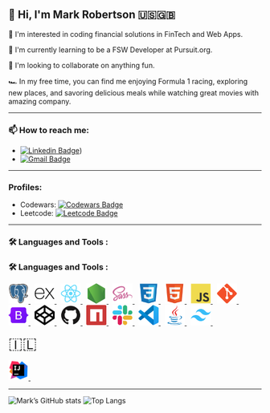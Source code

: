 
## 👋 Hi, I'm Mark Robertson 🇺🇸🇬🇧

👀 I'm interested in coding financial solutions in FinTech and Web Apps.

🌱 I'm currently learning to be a FSW Developer at Pursuit.org.

💞️ I'm looking to collaborate on anything fun.

🏎️ In my free time, you can find me enjoying Formula 1 racing, exploring new places, and savoring delicious meals while watching great movies with amazing company.

---
### 📫 How to reach me:

- [![Linkedin Badge](https://img.shields.io/badge/-LinkedIn-blue?style=flat&logo=Linkedin&logoColor=white)](https://www.linkedin.com/in/mark-robertson-ny-uk/))
- [![Gmail Badge](https://img.shields.io/badge/-Gmail-red?style=flat&logo=Gmail&logoColor=white)](mailto:MarkRobertson67@gmail.com)


<!-- - Email: [markrobertson67@gmail.com](mailto:markrobertson67@gmail.com)
- LinkedIn: [www.linkedin.com/in/mark-robertson-NY-UK](https://www.linkedin.com/in/mark-robertson-NY-UK) -->

---
### Profiles:

- Codewars: [![Codewars Badge](https://www.codewars.com/users/Goldsuccess167/badges/small)](https://www.codewars.com/users/Goldsuccess167)
- Leetcode: <a href="https://leetcode.com/Goldsuccess167/"><img src="https://assets.leetcode.com/static_assets/public/webpack_bundles/images/logo-dark.e99485d9b.svg" width="100" alt="Leetcode Badge"></a>


<!-- - Codewars: [![Codewars Badge](https://www.codewars.com/users/Goldsuccess167/badges/large)](https://www.codewars.com/users/Goldsuccess167)
- Leetcode: [![Leetcode Badge](https://assets.leetcode.com/static_assets/public/webpack_bundles/images/logo-dark.e99485d9b.svg)](https://leetcode.com/Goldsuccess167/) -->

---
### :hammer_and_wrench: Languages and Tools :

### :hammer_and_wrench: Languages and Tools :

<div align="left">

  <!-- PostgreSQL -->
  <a href="https://www.postgresql.org/" target="_blank" rel="noopener noreferrer">
    <img
      src="https://raw.githubusercontent.com/devicons/devicon/master/icons/postgresql/postgresql-original.svg"
      alt="PostgreSQL" title="PostgreSQL"
      width="40" height="40"
    />
  </a>&nbsp;

  <!-- Express.js -->
  <a href="https://expressjs.com/" target="_blank" rel="noopener noreferrer">
    <img
      src="https://raw.githubusercontent.com/devicons/devicon/master/icons/express/express-original.svg"
      alt="Express.js" title="Express.js"
      width="40" height="40"
    />
  </a>&nbsp;

  <!-- React -->
  <a href="https://reactjs.org/" target="_blank" rel="noopener noreferrer">
    <img
      src="https://raw.githubusercontent.com/devicons/devicon/master/icons/react/react-original.svg"
      alt="React" title="React"
      width="40" height="40"
    />
  </a>&nbsp;

  <!-- Node.js -->
  <a href="https://nodejs.org/" target="_blank" rel="noopener noreferrer">
    <img
      src="https://raw.githubusercontent.com/devicons/devicon/master/icons/nodejs/nodejs-original.svg"
      alt="Node.js" title="Node.js"
      width="40" height="40"
    />
  </a>&nbsp;

  <!-- Sass -->
  <a href="https://sass-lang.com/" target="_blank" rel="noopener noreferrer">
    <img
      src="https://raw.githubusercontent.com/devicons/devicon/master/icons/sass/sass-original.svg"
      alt="Sass" title="Sass"
      width="40" height="40"
    />
  </a>&nbsp;

  <!-- CSS3 -->
  <a href="https://developer.mozilla.org/docs/Web/CSS" target="_blank" rel="noopener noreferrer">
    <img
      src="https://raw.githubusercontent.com/devicons/devicon/master/icons/css3/css3-original.svg"
      alt="CSS3" title="CSS3"
      width="40" height="40"
    />
  </a>&nbsp;

  <!-- HTML5 -->
  <a href="https://developer.mozilla.org/docs/Web/HTML" target="_blank" rel="noopener noreferrer">
    <img
      src="https://raw.githubusercontent.com/devicons/devicon/master/icons/html5/html5-original.svg"
      alt="HTML5" title="HTML5"
      width="40" height="40"
    />
  </a>&nbsp;

  <!-- JavaScript -->
  <a href="https://www.javascript.com/" target="_blank" rel="noopener noreferrer">
    <img
      src="https://raw.githubusercontent.com/devicons/devicon/master/icons/javascript/javascript-original.svg"
      alt="JavaScript" title="JavaScript"
      width="40" height="40"
    />
  </a>&nbsp;

  <!-- Git -->
  <a href="https://git-scm.com/" target="_blank" rel="noopener noreferrer">
    <img
      src="https://raw.githubusercontent.com/devicons/devicon/master/icons/git/git-original.svg"
      alt="Git" title="Git"
      width="40" height="40"
    />
  </a>&nbsp;

  <!-- Bootstrap -->
  <a href="https://getbootstrap.com/" target="_blank" rel="noopener noreferrer">
    <img
      src="https://raw.githubusercontent.com/devicons/devicon/master/icons/bootstrap/bootstrap-original.svg"
      alt="Bootstrap" title="Bootstrap"
      width="40" height="40"
    />
  </a>&nbsp;

  <!-- CodePen -->
  <a href="https://codepen.io/" target="_blank" rel="noopener noreferrer">
    <img
      src="https://raw.githubusercontent.com/devicons/devicon/master/icons/codepen/codepen-original.svg"
      alt="CodePen" title="CodePen"
      width="40" height="40"
    />
  </a>&nbsp;

  <!-- GitHub -->
  <a href="https://github.com/" target="_blank" rel="noopener noreferrer">
    <img
      src="https://raw.githubusercontent.com/devicons/devicon/master/icons/github/github-original.svg"
      alt="GitHub" title="GitHub"
      width="40" height="40"
    />
  </a>&nbsp;

  <!-- npm -->
  <a href="https://www.npmjs.com/" target="_blank" rel="noopener noreferrer">
    <img
      src="https://raw.githubusercontent.com/devicons/devicon/master/icons/npm/npm-original.svg"
      alt="npm" title="npm"
      width="40" height="40"
    />
  </a>&nbsp;

  <!-- Slack -->
  <a href="https://slack.com/" target="_blank" rel="noopener noreferrer">
    <img
      src="https://raw.githubusercontent.com/devicons/devicon/master/icons/slack/slack-original.svg"
      alt="Slack" title="Slack"
      width="40" height="40"
    />
  </a>&nbsp;

  <!-- VSCode -->
  <a href="https://code.visualstudio.com/" target="_blank" rel="noopener noreferrer">
    <img
      src="https://raw.githubusercontent.com/devicons/devicon/master/icons/vscode/vscode-original.svg"
      alt="VSCode" title="VSCode"
      width="40" height="40"
    />
  </a>&nbsp;

  <!-- Java -->
  <a href="https://www.java.com/" target="_blank" rel="noopener noreferrer">
    <img
      src="https://raw.githubusercontent.com/devicons/devicon/master/icons/java/java-original.svg"
      alt="Java" title="Java"
      width="40" height="40"
    />
  </a>&nbsp;

  <!-- Tailwind CSS -->
  <a href="https://tailwindcss.com/" target="_blank" rel="noopener noreferrer">
    <img
      src="https://raw.githubusercontent.com/devicons/devicon/master/icons/tailwindcss/tailwindcss-original.svg"
      alt="Tailwind CSS" title="Tailwind CSS"
      width="40" height="40"
    />
  </a>&nbsp;

  <!-- Hebrew -->
  <span title="Hebrew" style="font-size:32px;vertical-align:middle;">🇮🇱</span>&nbsp;

  <!-- IntelliJ IDEA -->
  <a href="https://www.jetbrains.com/idea/" target="_blank" rel="noopener noreferrer">
    <img
      src="https://raw.githubusercontent.com/devicons/devicon/master/icons/intellij/intellij-original.svg"
      alt="IntelliJ IDEA" title="IntelliJ IDEA"
      width="40" height="40"
    />
  </a>&nbsp;

</div>


---

![Mark’s GitHub stats](https://github-readme-stats.vercel.app/api?username=MarkRobertson67&show_icons=true&theme=blue-green)
![Top Langs](https://github-readme-stats.vercel.app/api/top-langs/?username=MarkRobertson67&layout=donut&show_icons=true&theme=blue-green)
</p>



